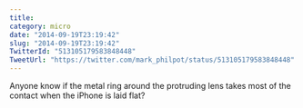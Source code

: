 ```yaml
---
title: 
category: micro
date: "2014-09-19T23:19:42"
slug: "2014-09-19T23:19:42"
TwitterId: "513105179583848448"
TweetUrl: "https://twitter.com/mark_philpot/status/513105179583848448"
---
```


Anyone know if the metal ring around the protruding lens takes most of the
contact when the iPhone is laid flat?
